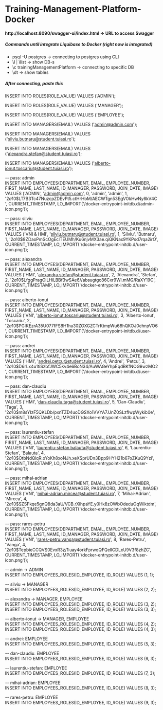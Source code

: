 # Training-Management-Platform-Docker

#### http://localhost:8090/swagger-ui/index.html -> URL to access Swagger

##### Commands until integrate Liquibase to Docker (right now is integrated)

<ul>
	<li>psql -U postgres -> connecting to postgres using CLI</li>
	<li>\l | \list -> show DB-s</li>
	<li>\c trainingManagementPlatform -> connecting to specific DB</li>
	<li>\dt -> show tables</li>
</ul>

##### After connecting, paste this
<p>
INSERT INTO ROLES(ROLE_VALUE)
VALUES ('ADMIN');

INSERT INTO ROLES(ROLE_VALUE)
VALUES ('MANAGER');

INSERT INTO ROLES(ROLE_VALUE)
VALUES ('EMPLOYEE');

INSERT INTO MANAGERS(EMAIL)
VALUES ('admin@admin.com');

INSERT INTO MANAGERS(EMAIL)
VALUES ('silviu.butnaru@student.tuiasi.ro');

INSERT INTO MANAGERS(EMAIL)
VALUES ('alexandra.stefan@student.tuiasi.ro');

INSERT INTO MANAGERS(EMAIL)
VALUES ('alberto-ionut.toscariu@student.tuiasi.ro');

-- pass: admin<br>
INSERT INTO EMPLOYEES(DEPARTMENT, EMAIL, EMPLOYEE_NUMBER, FIRST_NAME, LAST_NAME, ID_MANAGER, PASSWORD, JOIN_DATE, IMAGE)
VALUES ('ADMIN', 'admin@admin.com', 0, 'admin', 'admin', 1,
        '$2a$10$LT7B3Tc47NuzcpZDEvPt5.ctHrHbM/AECWTgn53EgVOkHwNy6kV4C', CURRENT_TIMESTAMP,
        LO_IMPORT('/docker-entrypoint-initdb.d/admin-icon.png'));

-- pass: silviu<br>
INSERT INTO EMPLOYEES(DEPARTMENT, EMAIL, EMPLOYEE_NUMBER, FIRST_NAME, LAST_NAME, ID_MANAGER, PASSWORD, JOIN_DATE, IMAGE)
VALUES ('VNI & HMI', 'silviu.butnaru@student.tuiasi.ro', 1, 'Silviu', 'Butnaru', 1,
        '$2a$10$8ZDaoPmScOgEclTEUMh/Ku6njvMX3ae.qiQKNax9YKPsd7rqa2irO', CURRENT_TIMESTAMP,
        LO_IMPORT('/docker-entrypoint-initdb.d/user-icon.png'));

-- pass: alexandra<br>
INSERT INTO EMPLOYEES(DEPARTMENT, EMAIL, EMPLOYEE_NUMBER, FIRST_NAME, LAST_NAME, ID_MANAGER, PASSWORD, JOIN_DATE, IMAGE)
VALUES ('HMI', 'alexandra.stefan@student.tuiasi.ro', 2, 'Alexandra', 'Stefan', 2,
        '$2a$10$LfggPragOiLHiLBBf3wSAe6//absugtgc86Cxr9Wl.mMG/RaXY19C', CURRENT_TIMESTAMP,
        LO_IMPORT('/docker-entrypoint-initdb.d/user-icon.png'));

-- pass: alberto-ionut<br>
INSERT INTO EMPLOYEES(DEPARTMENT, EMAIL, EMPLOYEE_NUMBER, FIRST_NAME, LAST_NAME, ID_MANAGER, PASSWORD, JOIN_DATE, IMAGE)
VALUES ('VNI', 'alberto-ionut.toscariu@student.tuiasi.ro', 3, 'Alberto-Ionut', 'Toscariu', 2,
        '$2a$10$PGIKEzrA35U077fFS8H1hu30ZOXGZCTrKtmpWu68hQKOJ0ehnpVO6', CURRENT_TIMESTAMP,
        LO_IMPORT('/docker-entrypoint-initdb.d/user-icon.png'));

-- pass: andrei<br>
INSERT INTO EMPLOYEES(DEPARTMENT, EMAIL, EMPLOYEE_NUMBER, FIRST_NAME, LAST_NAME, ID_MANAGER, PASSWORD, JOIN_DATE, IMAGE)
VALUES ('HMI', 'andrei.petcu@student.tuiasi.ro', 4, 'Andrei', 'Petcu', 3,
        '$2a$10$D6rLx4u1tiSzbfJWC5kv4e6BoN34/AuWAGeYhpEqdBKfNOG9wzMO2', CURRENT_TIMESTAMP,
        LO_IMPORT('/docker-entrypoint-initdb.d/user-icon.png'));

-- pass: dan-claudiu<br>
INSERT INTO EMPLOYEES(DEPARTMENT, EMAIL, EMPLOYEE_NUMBER, FIRST_NAME, LAST_NAME, ID_MANAGER, PASSWORD, JOIN_DATE, IMAGE)
VALUES ('HMI', 'dan-claudiu.taga@student.tuiasi.ro', 5, 'Dan-Claudiu', 'Taga', 3,
        '$2a$10$m8sYIzF5QKLDb/pxnTZD4uoDGSXo1VVYA7.UnZ0SLzfIwpWykib0e', CURRENT_TIMESTAMP,
        LO_IMPORT('/docker-entrypoint-initdb.d/user-icon.png'));

-- pass: laurentiu-stefan<br>
INSERT INTO EMPLOYEES(DEPARTMENT, EMAIL, EMPLOYEE_NUMBER, FIRST_NAME, LAST_NAME, ID_MANAGER, PASSWORD, JOIN_DATE, IMAGE)
VALUES ('VNI', 'laurentiu-stefan.balauta@student.tuiasi.ro', 6, 'Laurentiu-Stefan', 'Balauta', 4,
        '$2a$10$OtbNdQlqR.oYoKh8xoNJh.xeXSprUDn3Bpp9HYH21b67oZKuQ9Yzi', CURRENT_TIMESTAMP,
        LO_IMPORT('/docker-entrypoint-initdb.d/user-icon.png'));

-- pass: mihai-adrian<br>
INSERT INTO EMPLOYEES(DEPARTMENT, EMAIL, EMPLOYEE_NUMBER, FIRST_NAME, LAST_NAME, ID_MANAGER, PASSWORD, JOIN_DATE, IMAGE)
VALUES ('VNI', 'mihai-adrian.mircea@student.tuiasi.ro', 7, 'Mihai-Adrian', 'Mircea', 4,
        '$2a$10$SZSFkqe5gnQ8da3aU/VCB.rXihpaYE.y0Hk8zOWbOdeduOqWiktdm', CURRENT_TIMESTAMP,
        LO_IMPORT('/docker-entrypoint-initdb.d/user-icon.png'));

-- pass: rares-petru<br>
INSERT INTO EMPLOYEES(DEPARTMENT, EMAIL, EMPLOYEE_NUMBER, FIRST_NAME, LAST_NAME, ID_MANAGER, PASSWORD, JOIN_DATE, IMAGE)
VALUES ('VNI', 'rares-petru.vanga@student.tuiasi.ro', 8, 'Rares-Petru', 'Vanga', 4,
        '$2a$10$TepbieCCQVS0EvxR3z/1luay4orkFprwoQFQeIlCDLxU9V3f8zhZC', CURRENT_TIMESTAMP,
        LO_IMPORT('/docker-entrypoint-initdb.d/user-icon.png'));

-- admin -> ADMIN<br>
INSERT INTO EMPLOYEES_ROLES(ID_EMPLOYEE, ID_ROLE)
VALUES (1, 1);

-- silviu -> MANAGER<br>
INSERT INTO EMPLOYEES_ROLES(ID_EMPLOYEE, ID_ROLE)
VALUES (2, 2);

-- alexandra -> MANAGER, EMPLOYEE<br>
INSERT INTO EMPLOYEES_ROLES(ID_EMPLOYEE, ID_ROLE)
VALUES (3, 2);
INSERT INTO EMPLOYEES_ROLES(ID_EMPLOYEE, ID_ROLE)
VALUES (3, 3);

-- alberto-ionut -> MANAGER, EMPLOYEE<br>
INSERT INTO EMPLOYEES_ROLES(ID_EMPLOYEE, ID_ROLE)
VALUES (4, 2);
INSERT INTO EMPLOYEES_ROLES(ID_EMPLOYEE, ID_ROLE)
VALUES (4, 3);

-- andrei: EMPLOYEE<br>
INSERT INTO EMPLOYEES_ROLES(ID_EMPLOYEE, ID_ROLE)
VALUES (5, 3);

-- dan-claudiu: EMPLOYEE<br>
INSERT INTO EMPLOYEES_ROLES(ID_EMPLOYEE, ID_ROLE)
VALUES (6, 3);

-- laurentiu-stefan: EMPLOYEE<br>
INSERT INTO EMPLOYEES_ROLES(ID_EMPLOYEE, ID_ROLE)
VALUES (7, 3);

-- mihai-adrian: EMPLOYEE<br>
INSERT INTO EMPLOYEES_ROLES(ID_EMPLOYEE, ID_ROLE)
VALUES (8, 3);

-- rares-petru: EMPLOYEE<br>
INSERT INTO EMPLOYEES_ROLES(ID_EMPLOYEE, ID_ROLE)
VALUES (9, 3);
</p>
